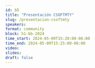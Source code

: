 ```yaml
---
id: b5
title: "Presentación CSOFTMTY"
slug: /presentacion-csoftmty
speakers:
format: community
block: h1-bb-2024
time_start: 2024-05-09T15:20:00-06:00
time_end: 2024-05-09T15:25:00-06:00
video:
slides:
draft: false
---
```

